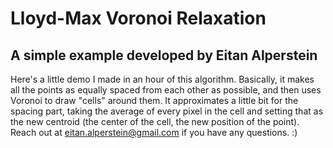# Lloyd-Max Voronoi Relaxation
## A simple example developed by Eitan Alperstein

Here's a little demo I made in an hour of this algorithm. Basically, it makes all the points as equally spaced from each other as possible, and then uses Voronoi to draw "cells" around them.
It approximates a little bit for the spacing part, taking the average of every pixel in the cell and setting that as the new centroid (the center of the cell, the new position of the point).
Reach out at eitan.alperstein@gmail.com if you have any questions. :)
